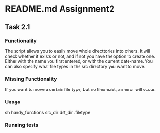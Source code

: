 
# README.md Assignment2 

## Task 2.1


### Functionality

The script allows you to easily move whole directtories into others. It will check whether it exists or not, and if not you have the option to create one. Either with the name you first entered, or with the current date-name.
You can also specify what file types in the src directory you want to move.

### Missing Functionality

If you want to move a certain file type, but no files exist, an error will occur. 

### Usage

sh handy_functions src_dir dst_dir .filetype


### Running tests
